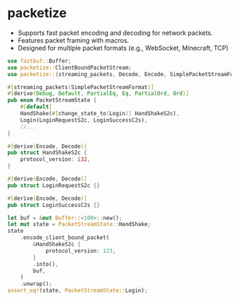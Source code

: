 # packetize
- Supports fast packet encoding and decoding for network packets.
- Features packet framing with macros.
- Designed for multiple packet formats (e.g., WebSocket, Minecraft, TCP)


```rust
use fastbuf::Buffer;
use packetize::ClientBoundPacketStream;
use packetize::{streaming_packets, Decode, Encode, SimplePacketStreamFormat};

#[streaming_packets(SimplePacketStreamFormat)]
#[derive(Debug, Default, PartialEq, Eq, PartialOrd, Ord)]
pub enum PacketStreamState {
    #[default]
    HandShake(#[change_state_to(Login)] HandShakeS2c),
    Login(LoginRequestS2c, LoginSuccessC2s),
    //...
}

#[derive(Encode, Decode)]
pub struct HandShakeS2c {
    protocol_version: i32,
}

#[derive(Encode, Decode)]
pub struct LoginRequestS2c {}

#[derive(Encode, Decode)]
pub struct LoginSuccessC2s {}

let buf = &mut Buffer::<100>::new();
let mut state = PacketStreamState::HandShake;
state
    .encode_client_bound_packet(
        &HandShakeS2c {
            protocol_version: 123,
        }
        .into(),
        buf,
    )
    .unwrap();
assert_eq!(state, PacketStreamState::Login);

```
